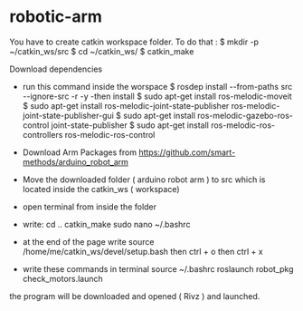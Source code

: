 # robotic-arm
You have to create catkin workspace folder. To do that :
$ mkdir -p ~/catkin_ws/src
$ cd ~/catkin_ws/
$ catkin_make

 Download dependencies  
- run this command inside the worspace 
$ rosdep install --from-paths src --ignore-src -r -y
-then install
$ sudo apt-get install ros-melodic-moveit
$ sudo apt-get install ros-melodic-joint-state-publisher ros-melodic-joint-state-publisher-gui
$ sudo apt-get install ros-melodic-gazebo-ros-control joint-state-publisher
$ sudo apt-get install ros-melodic-ros-controllers ros-melodic-ros-control

- Download Arm Packages from https://github.com/smart-methods/arduino_robot_arm
-  Move the downloaded folder ( arduino robot arm ) to src which is located inside the catkin_ws ( workspace)
- open terminal from inside the folder
- write: cd ..
catkin_make
sudo nano ~/.bashrc
- at the end of the page write 
source /home/me/catkin_ws/devel/setup.bash
then ctrl + o then ctrl + x
- write these commands in terminal
source ~/.bashrc
roslaunch robot_pkg check_motors.launch

 the program will be downloaded and opened ( Rivz ) and launched.
